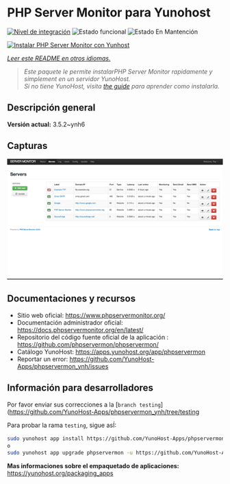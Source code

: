 <!--
Este archivo README esta generado automaticamente<https://github.com/YunoHost/apps/tree/master/tools/readme_generator>
No se debe editar a mano.
-->

# PHP Server Monitor para Yunohost

[![Nivel de integración](https://dash.yunohost.org/integration/phpservermon.svg)](https://dash.yunohost.org/appci/app/phpservermon) ![Estado funcional](https://ci-apps.yunohost.org/ci/badges/phpservermon.status.svg) ![Estado En Mantención](https://ci-apps.yunohost.org/ci/badges/phpservermon.maintain.svg)

[![Instalar PHP Server Monitor con Yunhost](https://install-app.yunohost.org/install-with-yunohost.svg)](https://install-app.yunohost.org/?app=phpservermon)

*[Leer este README en otros idiomas.](./ALL_README.md)*

> *Este paquete le permite instalarPHP Server Monitor rapidamente y simplement en un servidor YunoHost.*  
> *Si no tiene YunoHost, visita [the guide](https://yunohost.org/install) para aprender como instalarla.*

## Descripción general



**Versión actual:** 3.5.2~ynh6

## Capturas

![Captura de PHP Server Monitor](./doc/screenshots/screenshot.png)

## Documentaciones y recursos

- Sitio web oficial: <https://www.phpservermonitor.org/>
- Documentación administrador oficial: <https://docs.phpservermonitor.org/en/latest/>
- Repositorio del código fuente oficial de la aplicación : <https://github.com/phpservermon/phpservermon/>
- Catálogo YunoHost: <https://apps.yunohost.org/app/phpservermon>
- Reportar un error: <https://github.com/YunoHost-Apps/phpservermon_ynh/issues>

## Información para desarrolladores

Por favor enviar sus correcciones a la [`branch testing`](https://github.com/YunoHost-Apps/phpservermon_ynh/tree/testing

Para probar la rama `testing`, sigue asÍ:

```bash
sudo yunohost app install https://github.com/YunoHost-Apps/phpservermon_ynh/tree/testing --debug
o
sudo yunohost app upgrade phpservermon -u https://github.com/YunoHost-Apps/phpservermon_ynh/tree/testing --debug
```

**Mas informaciones sobre el empaquetado de aplicaciones:** <https://yunohost.org/packaging_apps>
